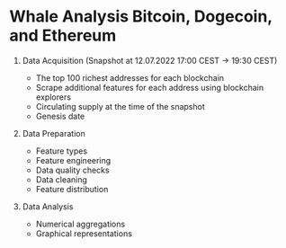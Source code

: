 # Whale Analysis Bitcoin, Dogecoin, and Ethereum

1) Data Acquisition (Snapshot at 12.07.2022 17:00 CEST -> 19:30 CEST)
    - The top 100 richest addresses for each blockchain
    - Scrape additional features for each address using blockchain explorers
    - Circulating supply at the time of the snapshot
    - Genesis date
    
2) Data Preparation
    - Feature types
    - Feature engineering
    - Data quality checks
    - Data cleaning
    - Feature distribution
    
3) Data Analysis
    - Numerical aggregations
    - Graphical representations